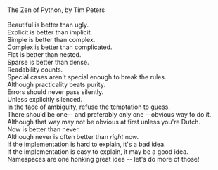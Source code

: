 <br>The Zen of Python, by Tim Peters
<br>
<br>Beautiful is better than ugly.
<br>Explicit is better than implicit.
<br>Simple is better than complex.
<br>Complex is better than complicated.
<br>Flat is better than nested.
<br>Sparse is better than dense.
<br>Readability counts.
<br>Special cases aren't special enough to break the rules.
<br>Although practicality beats purity.
<br>Errors should never pass silently.
<br>Unless explicitly silenced.
<br>In the face of ambiguity, refuse the temptation to guess.
<br>There should be one-- and preferably only one --obvious way to do it.
<br>Although that way may not be obvious at first unless you're Dutch.
<br>Now is better than never.
<br>Although never is often better than *right* now.
<br>If the implementation is hard to explain, it's a bad idea.
<br>If the implementation is easy to explain, it may be a good idea.
<br>Namespaces are one honking great idea -- let's do more of those!